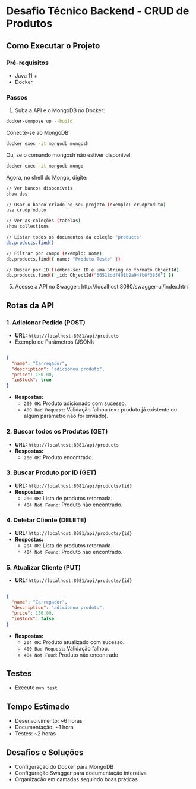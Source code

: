 # Desafio Técnico Backend - CRUD de Produtos



## Como Executar o Projeto

### Pré-requisitos
- Java 11 +
- Docker

### Passos
1. Suba a API e o MongoDB no Docker:
```bash
docker-compose up --build
````
Conecte-se ao MongoDB:
```bash
docker exec -it mongodb mongosh
```
Ou, se o comando mongosh não estiver disponível:
```bash
docker exec -it mongodb mongo
```
Agora, no shell do Mongo, digite:
```bash
// Ver bancos disponíveis
show dbs

// Usar o banco criado no seu projeto (exemplo: crudproduto)
use crudproduto

// Ver as coleções (tabelas)
show collections

// Listar todos os documentos da coleção "products"
db.products.find()

// Filtrar por campo (exemplo: nome)
db.products.find({ name: "Produto Teste" })

// Buscar por ID (lembre-se: ID é uma String no formato ObjectId)
db.products.find({ _id: ObjectId("66518ddf401b2a94fb0f3850") })
```


5. Acesse a API no Swagger:
   http://localhost:8080/swagger-ui/index.html

## Rotas da API

### 1. Adicionar Pedido (POST)
- **URL:** ```http://localhost:8081/api/products```
- Exemplo de Parâmetros (JSON):
```json

{
  "name": "Carregador",
  "description": "adicionou produto",
  "price": 150.00,
  "inStock": true
}
```
- **Respostas:**
  - `200 OK`: Produto adicionado com sucesso.
  - `400 Bad Request`: Validação falhou (ex.: produto já existente ou algum parâmetro não foi enviado).

### 2. Buscar todos os Produtos (GET)
- **URL:** ```http://localhost:8081/api/products```
- **Respostas:**
  - `200 OK`: Produto encontrado.

 
### 3. Buscar Produto por ID (GET)
- **URL:** ```http://localhost:8081/api/products/{id}```
- **Respostas:**
  - `200 OK`: Lista de produtos retornada.
  - `404 Not Found`: Produto não encontrado.
 
### 4. Deletar Cliente (DELETE)
- **URL:** ```http://localhost:8081/api/products/{id}```
- **Respostas:**
  - `204 OK`: Lista de produtos retornada.
  - `404 Not Found`: Produto não encontrado.
 
### 5. Atualizar Cliente (PUT)
- **URL:** ```http://localhost:8081/api/products/{id}```
```json

{
  "name": "Carregador",
  "description": "adicionou produto",
  "price": 150.00,
  "inStock": false
}
```

- **Respostas:**
  - `204 OK`: Produto atualizado com sucesso.
  - `400 Bad Request`: Validação falhou.
  - `404 Not Foud`: Produto não encontrado

## Testes
- Execute `mvn test`

## Tempo Estimado
- Desenvolvimento: ~6 horas
- Documentação: ~1 hora
- Testes: ~2 horas

## Desafios e Soluções
- Configuração do Docker para MongoDB
- Configuração Swagger para documentação interativa
- Organização em camadas seguindo boas práticas
